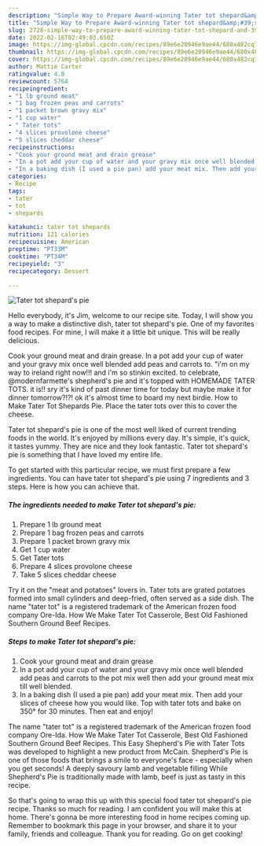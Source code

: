 ```yaml
---
description: "Simple Way to Prepare Award-winning Tater tot shepard&amp;#39;s pie"
title: "Simple Way to Prepare Award-winning Tater tot shepard&amp;#39;s pie"
slug: 2728-simple-way-to-prepare-award-winning-tater-tot-shepard-and-39-s-pie
date: 2022-02-16T02:49:03.650Z
image: https://img-global.cpcdn.com/recipes/89e6e20946e9ae44/680x482cq70/tater-tot-shepards-pie-recipe-main-photo.jpg
thumbnail: https://img-global.cpcdn.com/recipes/89e6e20946e9ae44/680x482cq70/tater-tot-shepards-pie-recipe-main-photo.jpg
cover: https://img-global.cpcdn.com/recipes/89e6e20946e9ae44/680x482cq70/tater-tot-shepards-pie-recipe-main-photo.jpg
author: Mattie Carter
ratingvalue: 4.8
reviewcount: 5764
recipeingredient:
- "1 lb ground meat"
- "1 bag frozen peas and carrots"
- "1 packet brown gravy mix"
- "1 cup water"
- " Tater tots"
- "4 slices provolone cheese"
- "5 slices cheddar cheese"
recipeinstructions:
- "Cook your ground meat and drain grease"
- "In a pot add your cup of water and your gravy mix once well blended add peas and carrots to the pot mix well then add your ground meat mix till well blended."
- "In a baking dish (I used a pie pan) add your meat mix. Then add your slices of cheese how you would like. Top with tater tots and bake on 350° for 30 minutes. Then eat and enjoy!"
categories:
- Recipe
tags:
- tater
- tot
- shepards

katakunci: tater tot shepards 
nutrition: 121 calories
recipecuisine: American
preptime: "PT33M"
cooktime: "PT34M"
recipeyield: "3"
recipecategory: Dessert

---
```



![Tater tot shepard&#39;s pie](https://img-global.cpcdn.com/recipes/89e6e20946e9ae44/680x482cq70/tater-tot-shepards-pie-recipe-main-photo.jpg)

Hello everybody, it's Jim, welcome to our recipe site. Today, I will show you a way to make a distinctive dish, tater tot shepard&#39;s pie. One of my favorites food recipes. For mine, I will make it a little bit unique. This will be really delicious.

Cook your ground meat and drain grease. In a pot add your cup of water and your gravy mix once well blended add peas and carrots to. &#34;i&#39;m on my way to ireland right now!!! and i&#39;m so stinkin excited. to celebrate, @modernfarmette&#39;s shepherd&#39;s pie and it&#39;s topped with HOMEMADE TATER TOTS. it is!! sry it&#39;s kind of past dinner time for today but maybe make it for dinner tomorrow?!?! ok it&#39;s almost time to board my next birdie. How to Make Tater Tot Shepards Pie. Place the tater tots over this to cover the cheese.

Tater tot shepard&#39;s pie is one of the most well liked of current trending foods in the world. It's enjoyed by millions every day. It's simple, it's quick, it tastes yummy. They are nice and they look fantastic. Tater tot shepard&#39;s pie is something that I have loved my entire life.


To get started with this particular recipe, we must first prepare a few ingredients. You can have tater tot shepard&#39;s pie using 7 ingredients and 3 steps. Here is how you can achieve that.

<!--inarticleads1-->

##### The ingredients needed to make Tater tot shepard&#39;s pie:

1. Prepare 1 lb ground meat
1. Prepare 1 bag frozen peas and carrots
1. Prepare 1 packet brown gravy mix
1. Get 1 cup water
1. Get  Tater tots
1. Prepare 4 slices provolone cheese
1. Take 5 slices cheddar cheese


Try it on the &#34;meat and potatoes&#34; lovers in. Tater tots are grated potatoes formed into small cylinders and deep-fried, often served as a side dish. The name &#34;tater tot&#34; is a registered trademark of the American frozen food company Ore-Ida. How We Make Tater Tot Casserole, Best Old Fashioned Southern Ground Beef Recipes. 

<!--inarticleads2-->

##### Steps to make Tater tot shepard&#39;s pie:

1. Cook your ground meat and drain grease
1. In a pot add your cup of water and your gravy mix once well blended add peas and carrots to the pot mix well then add your ground meat mix till well blended.
1. In a baking dish (I used a pie pan) add your meat mix. Then add your slices of cheese how you would like. Top with tater tots and bake on 350° for 30 minutes. Then eat and enjoy!


The name &#34;tater tot&#34; is a registered trademark of the American frozen food company Ore-Ida. How We Make Tater Tot Casserole, Best Old Fashioned Southern Ground Beef Recipes. This Easy Shepherd&#39;s Pie with Tater Tots was developed to highlight a new product from McCain. Shepherd&#39;s Pie is one of those foods that brings a smile to everyone&#39;s face - especially when you get seconds! A deeply savoury lamb and vegetable filling While Shepherd&#39;s Pie is traditionally made with lamb, beef is just as tasty in this recipe. 

So that's going to wrap this up with this special food tater tot shepard&#39;s pie recipe. Thanks so much for reading. I am confident you will make this at home. There's gonna be more interesting food in home recipes coming up. Remember to bookmark this page in your browser, and share it to your family, friends and colleague. Thank you for reading. Go on get cooking!
